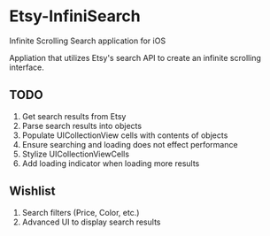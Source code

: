 Etsy-InfiniSearch
=================

Infinite Scrolling Search application for iOS


Appliation that utilizes Etsy's search API to create an infinite scrolling interface.

<b>TODO</b>
-----
1. Get search results from Etsy
2. Parse search results into objects
3. Populate UICollectionView cells with contents of objects
4. Ensure searching and loading does not effect performance
5. Stylize UICollectionViewCells
6. Add loading indicator when loading more results

<b>Wishlist</b>
-----
1. Search filters (Price, Color, etc.)
2. Advanced UI to display search results

